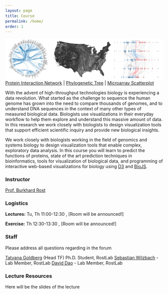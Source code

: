 ```yaml
---
layout: page
title: Course
permalink: /home/
order: 1
---
```


<img src="/assets/i/teaser.png" width="800px;" />

<div class="credits"><a href="">Protein Interaction Network</a> | <a href="">Phylogenetic Tree</a> | <a href="">Microarray Scatterplot</a></div>

With the advent of high-throughput technologies biology is experiencing a data revolution. What started as the challenge to sequence the human genome has grown into the need to compare thousands of genomes, and to understand DNA sequences in the context of many other types of measured biological data. Biologists use visualizations in their everyday workflow to help them explore and understand this massive amount of data. In this research we work closely with biologists to design visualization tools that support efficient scientific inquiry and provide new biological insights.

We work closely with biologists working in the field of genomics and systems biology to design visualization tools that enable complex, exploratory data analysis.
In this course you will learn to predict the functions of proteins, state of the art prediction techniques in bioinformatics, tools for visualization of biological data, and programming of interactive web-based visualizations for biology using [D3](http://d3js.org/) and [BioJS](http://biojs.net/).

### Instructor

[Prof. Burkhard Rost]() 

### Logistics

**Lectures:** Tu, Th 11:00-12:30 , [Room will be announced!]

**Exercise:** Th 12:30-13:30 , [Room will be announced!] 

### Staff

Please address all questions regarding in the forum

 [Tatyana Goldberg]() (Head TF) Ph.D. Student, RostLab
 [Sebastian Wilzbach]() -  Lab Member, RostLab
 [David Dao]() - Lab Member, RostLab  


### Lecture Resources

Here will be the slides of the lecture

